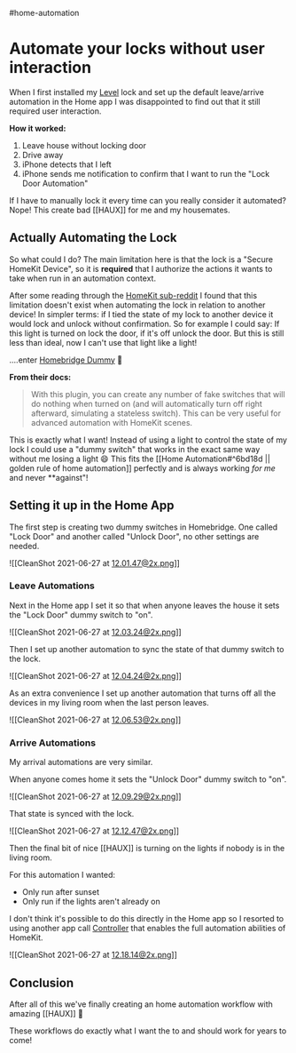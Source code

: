 #home-automation 

# Automate your locks without user interaction

When I first installed my [Level](http://level.co) lock and set up the default leave/arrive automation in the Home app I was disappointed to find out that it still required user interaction.

**How it worked:**

1. Leave house without locking door
2. Drive away
3. iPhone detects that I left
4. iPhone sends me notification to confirm that I want to run the "Lock Door Automation"

If I have to manually lock it every time can you really consider it automated? Nope! This create bad [[HAUX]] for me and my housemates.

## Actually Automating the Lock

So what could I do? The main limitation here is that the lock is a "Secure HomeKit Device", so it is **required** that I authorize the actions it wants to take when run in an automation context. 

After some reading through the [HomeKit sub-reddit](https://www.reddit.com/r/HomeKit/) I found that this limitation doesn't exist when automating the lock in relation to another device! In simpler terms: if I tied the state of my lock to another device it would lock and unlock without confirmation. So for example I could say: If this light is turned on lock the door, if it's off unlock the door. But this is still less than ideal, now I can't use that light like a light!

....enter [Homebridge Dummy](https://github.com/nfarina/homebridge-dummy#readme) :tada:

**From their docs:**

> With this plugin, you can create any number of fake switches that will do nothing when turned on (and will automatically turn off right afterward, simulating a stateless switch). This can be very useful for advanced automation with HomeKit scenes.

This is exactly what I want! Instead of using a light to control the state of my lock I could use a "dummy switch" that works in the exact same way without me losing a light :smile: This fits the [[Home Automation#^6bd18d || golden rule of home automation]] perfectly and is always working _for me_ and never **against"!

## Setting it up in the Home App

The first step is creating two dummy switches in Homebridge. One called 
"Lock Door" and another called "Unlock Door", no other settings are needed.

![[CleanShot 2021-06-27 at 12.01.47@2x.png]]

### Leave Automations

Next in the Home app I set it so that when anyone leaves the house it sets the "Lock Door" dummy switch to "on".

![[CleanShot 2021-06-27 at 12.03.24@2x.png]]

Then I set up another automation to sync the state of that dummy switch to the lock.

![[CleanShot 2021-06-27 at 12.04.24@2x.png]]

As an extra convenience I set up another automation that turns off all the devices in my living room when the last person leaves.

![[CleanShot 2021-06-27 at 12.06.53@2x.png]]

### Arrive Automations

My arrival automations are very similar.

When anyone comes home it sets the "Unlock Door" dummy switch to "on".

![[CleanShot 2021-06-27 at 12.09.29@2x.png]]

That state is synced with the lock.

![[CleanShot 2021-06-27 at 12.12.47@2x.png]]

Then the final bit of nice [[HAUX]] is turning on the lights if nobody is in the living room. 

For this automation I wanted:

- Only run after sunset
- Only run if the lights aren't already on 

I don't think it's possible to do this directly in the Home app so I resorted to using another app call [Controller](https://controllerforhomekit.com) that enables the full automation abilities of HomeKit.

![[CleanShot 2021-06-27 at 12.18.14@2x.png]]

## Conclusion

After all of this we've finally creating an home automation workflow with amazing [[HAUX]] :tada:

These workflows do exactly what I want the to and should work for years to come!